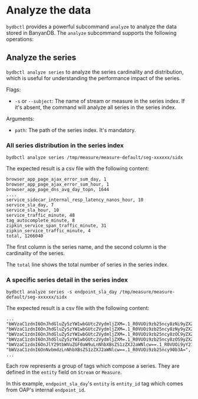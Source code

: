 ﻿# Analyze the data

`bydbctl` provides a powerful subcommand `analyze` to analyze the data stored in BanyanDB. The `analyze` subcommand supports the following operations:

## Analyze the series

`bydbctl analyze series` to analyze the series cardinality and distribution, which is useful for understanding the performance impact of the series.

Flags:

* `-s` or `--subject`: The name of stream or measure in the series index. If it's absent, the command will analyze all series in the series index.

Arguments:

* `path`: The path of the series index. It's mandatory.

### All series distribution in the series index

```shell
bydbctl analyze series /tmp/measure/measure-default/seg-xxxxxx/sidx
```

The expected result is a csv file with the following content:

```csv
browser_app_page_ajax_error_sum_day, 1
browser_app_page_ajax_error_sum_hour, 1
browser_app_page_dns_avg_day_topn, 1644
....
service_sidecar_internal_resp_latency_nanos_hour, 10
service_sla_day, 7
service_sla_hour, 10
service_traffic_minute, 48
tag_autocomplete_minute, 8
zipkin_service_span_traffic_minute, 31
zipkin_service_traffic_minute, 4
total, 1266040
```

The first column is the series name, and the second column is the cardinality of the series.

The `total` line shows the total number of series in the series index.

### A specific series detail in the series index

```shell
bydbctl analyze series -s endpoint_sla_day /tmp/measure/measure-default/seg-xxxxxx/sidx
```

The expected result is a csv file with the following content:

```csv
...
"bWVzaC1zdnI6OnJhdGluZy5zYW1wbGUtc2VydmljZXM=.1_R0VUOi9zb25ncy8zNi9yZXZpZXdzLzM3",
"bWVzaC1zdnI6OnJhdGluZy5zYW1wbGUtc2VydmljZXM=.1_R0VUOi9zb25ncy8zNy9yZXZpZXdzLzM4",
"bWVzaC1zdnI6OnJhdGluZy5zYW1wbGUtc2VydmljZXM=.1_R0VUOi9zb25ncy8zOC9yZXZpZXdzLzM5",
"bWVzaC1zdnI6OnJhdGluZy5zYW1wbGUtc2VydmljZXM=.1_R0VUOi9zb25ncy8zOS9yZXZpZXdzLzQw",
"bWVzaC1zdnI6OnJlY29tbWVuZGF0aW9uLnNhbXBsZS1zZXJ2aWNlcw==.1_R0VUOi9yY21k",
"bWVzaC1zdnI6OnNvbmdzLnNhbXBsZS1zZXJ2aWNlcw==.1_R0VUOi9zb25ncy90b3A=",
...
```

Each row represents a group of tags which compose a series. They are defined in the `entity` field on `Stream` or `Measure`.

In this example, `endpoint_sla_day`'s `entity` is `entity_id` tag which comes from OAP's internal `endpoint_id`.
